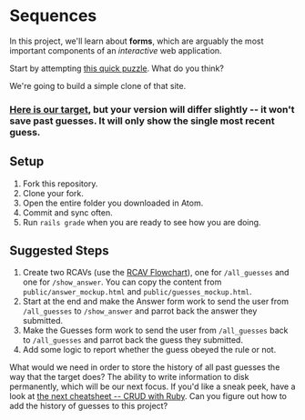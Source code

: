 # Sequences

In this project, we'll learn about **forms**, which are arguably the most important components of an *interactive* web application.

Start by attempting [this quick puzzle](http://www.nytimes.com/interactive/2015/07/03/upshot/a-quick-puzzle-to-test-your-problem-solving.html). What do you think?

We're going to build a simple clone of that site.

### [Here is our target](https://fd-sequences.herokuapp.com/), but your version will differ slightly -- it won't save past guesses. It will only show the single most recent guess.

## Setup

1. Fork this repository.
1. Clone your fork.
1. Open the entire folder you downloaded in Atom.
1. Commit and sync often.
1. Run `rails grade` when you are ready to see how you are doing.

## Suggested Steps

1. Create two RCAVs (use the [RCAV Flowchart](https://guides.firstdraft.com/rcav-flowchart.html)), one for `/all_guesses` and one for `/show_answer`. You can copy the content from `public/answer_mockup.html` and `public/guesses_mockup.html`.
1. Start at the end and make the Answer form work to send the user from `/all_guesses` to `/show_answer` and parrot back the answer they submitted.
1. Make the Guesses form work to send the user from `/all_guesses` back to `/all_guesses` and parrot back the guess they submitted.
1. Add some logic to report whether the guess obeyed the rule or not.

What would we need in order to store the history of all past guesses the way that the target does? The ability to write information to disk permanently, which will be our next focus. If you'd like a sneak peek, have a look at [the next cheatsheet -- CRUD with Ruby](https://guides.firstdraft.com/crud-with-ruby.html). Can you figure out how to add the history of guesses to this project?

